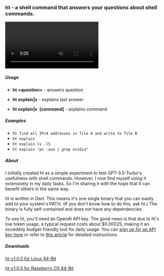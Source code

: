 
### ht - a shell command that answers your questions about shell commands.



<video controls autoplay muted>
  <source src="docs/demo2.mp4" type="video/mp4">
</video>

##### Usage

- **ht &lt;question>** - answers question

- **ht explain|x** - explains last answer

- **ht explain|x &nbsp;[command]** - explains command

##### Examples

- `ht find all IPv4 addresses in file A and write to file B`
- `ht explain`
- `ht explain ls -lS`
- `ht explain "ps -aux | grep nvidia"`

##### About

I initially created ht as a simple experiment to test GPT-3.5-Turbo's usefulness with shell commands. However, I now find myself using it extensively in my daily tasks. So I'm sharing it with the hope that it can benefit others in the same way.

ht is written in Dart. This means it's one single binary that you can easily add to your system's PATH. (If you don't know how to do this, ask ht.) The binary is fully self-contained and does not have any dependencies.

To use ht, you'll need an OpenAI API key. The good news is that due to ht's low token usage, a typical request costs about $0.00025, making it an incredibly budget-friendly tool for daily usage. You can [sign up for an API key here](https://platform.openai.com/signup) or refer to [this article](https://www.howtogeek.com/885918/how-to-get-an-openai-api-key) for detailed instructions.

##### Downloads

[ht-v1.0.5 for Linux 64-Bit](https://github.com/catallo/ht/files/13025284/ht-1.0.5-linux64.tar.gz)

[ht-v1.0.5 for Raspberry OS 64-Bit](https://github.com/catallo/ht/files/13025318/ht-1.0.5-raspi64.tar.gz)